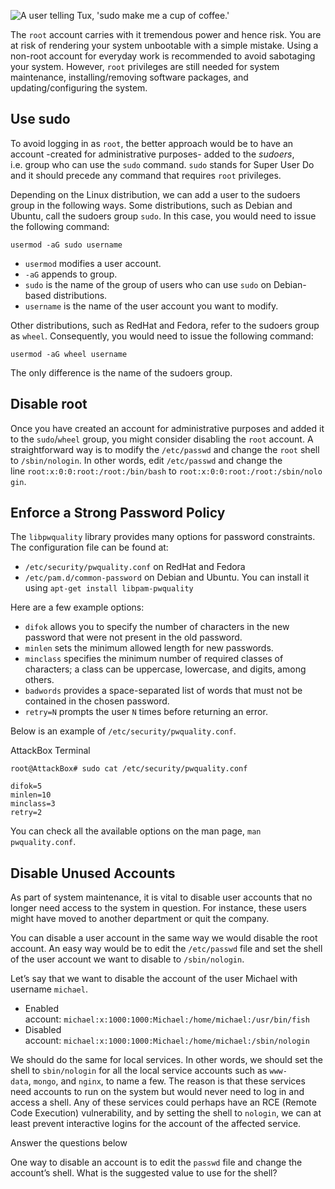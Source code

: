 ![A user telling Tux, 'sudo make me a cup of coffee.'](https://tryhackme-images.s3.amazonaws.com/user-uploads/5f04259cf9bf5b57aed2c476/room-content/11272fc8185d2af591adc771bd63952b.png)  

The `root` account carries with it tremendous power and hence risk. You are at risk of rendering your system unbootable with a simple mistake. Using a non-root account for everyday work is recommended to avoid sabotaging your system. However, `root` privileges are still needed for system maintenance, installing/removing software packages, and updating/configuring the system.

## Use sudo

To avoid logging in as `root`, the better approach would be to have an account -created for administrative purposes- added to the _sudoers_, i.e. group who can use the `sudo` command. `sudo` stands for Super User Do and it should precede any command that requires `root` privileges.

Depending on the Linux distribution, we can add a user to the sudoers group in the following ways. Some distributions, such as Debian and Ubuntu, call the sudoers group `sudo`. In this case, you would need to issue the following command:

`usermod -aG sudo username`

- `usermod` modifies a user account.
- `-aG` appends to group.
- `sudo` is the name of the group of users who can use `sudo` on Debian-based distributions.
- `username` is the name of the user account you want to modify.

Other distributions, such as RedHat and Fedora, refer to the sudoers group as `wheel`. Consequently, you would need to issue the following command:

`usermod -aG wheel username`

The only difference is the name of the sudoers group.

## Disable root

Once you have created an account for administrative purposes and added it to the `sudo`/`wheel` group, you might consider disabling the `root` account. A straightforward way is to modify the `/etc/passwd` and change the `root` shell to `/sbin/nologin`. In other words, edit `/etc/passwd` and change the line `root:x:0:0:root:/root:/bin/bash` to `root:x:0:0:root:/root:/sbin/nologin`.

## Enforce a Strong Password Policy

The `libpwquality` library provides many options for password constraints. The configuration file can be found at:

- `/etc/security/pwquality.conf` on RedHat and Fedora
- `/etc/pam.d/common-password` on Debian and Ubuntu. You can install it using `apt-get install libpam-pwquality`

Here are a few example options:

- `difok` allows you to specify the number of characters in the new password that were not present in the old password.
- `minlen` sets the minimum allowed length for new passwords.
- `minclass` specifies the minimum number of required classes of characters; a class can be uppercase, lowercase, and digits, among others.
- `badwords` provides a space-separated list of words that must not be contained in the chosen password.
- `retry=N` prompts the user `N` times before returning an error.

Below is an example of `/etc/security/pwquality.conf`.

AttackBox Terminal

```shell-session
root@AttackBox# sudo cat /etc/security/pwquality.conf

difok=5
minlen=10
minclass=3
retry=2
```

You can check all the available options on the man page, `man pwquality.conf`.

## Disable Unused Accounts

As part of system maintenance, it is vital to disable user accounts that no longer need access to the system in question. For instance, these users might have moved to another department or quit the company.

You can disable a user account in the same way we would disable the root account. An easy way would be to edit the `/etc/passwd` file and set the shell of the user account we want to disable to `/sbin/nologin`.

Let’s say that we want to disable the account of the user Michael with username `michael`.

- Enabled account: `michael:x:1000:1000:Michael:/home/michael:/usr/bin/fish`
- Disabled account: `michael:x:1000:1000:Michael:/home/michael:/sbin/nologin`

We should do the same for local services. In other words, we should set the shell to `sbin/nologin` for all the local service accounts such as `www-data`, `mongo`, and `nginx`, to name a few. The reason is that these services need accounts to run on the system but would never need to log in and access a shell. Any of these services could perhaps have an RCE (Remote Code Execution) vulnerability, and by setting the shell to `nologin`, we can at least prevent interactive logins for the account of the affected service.

Answer the questions below

One way to disable an account is to edit the `passwd` file and change the account’s shell. What is the suggested value to use for the shell?